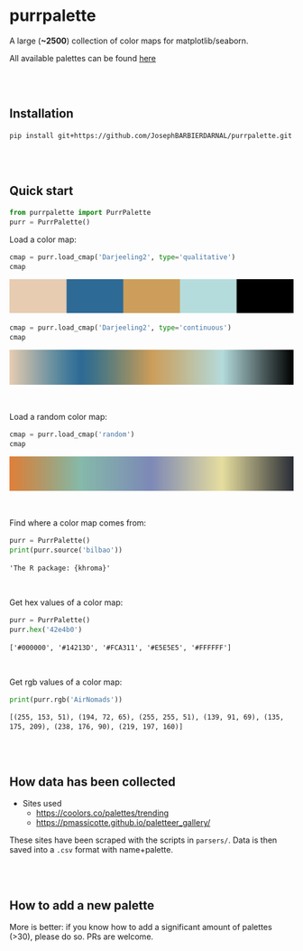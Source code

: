 # purrpalette

A large (**~2500**) collection of color maps for matplotlib/seaborn.

All available palettes can be found [here](https://josephbarbierdarnal.github.io/purrpalette/)

<br><br>

## Installation

```bash
pip install git+https://github.com/JosephBARBIERDARNAL/purrpalette.git
```

<br><br>

## Quick start

```python
from purrpalette import PurrPalette
purr = PurrPalette()
```

Load a color map:

```python
cmap = purr.load_cmap('Darjeeling2', type='qualitative')
cmap
```

![Darjeeling2](images/Darjeeling2-qualitative.png)

```python
cmap = purr.load_cmap('Darjeeling2', type='continuous')
cmap
```

![Darjeeling2](images/Darjeeling2-continuous.png)

<br>

Load a random color map:

```python
cmap = purr.load_cmap('random')
cmap
```

![random](images/random.png)

<br>

Find where a color map comes from:

```python
purr = PurrPalette()
print(purr.source('bilbao'))
```

`'The R package: {khroma}'`

<br>

Get hex values of a color map:

```python
purr = PurrPalette()
purr.hex('42e4b0')
```

`['#000000', '#14213D', '#FCA311', '#E5E5E5', '#FFFFFF']`

<br>

Get rgb values of a color map:

```python
print(purr.rgb('AirNomads'))
```

`[(255, 153, 51),
 (194, 72, 65),
 (255, 255, 51),
 (139, 91, 69),
 (135, 175, 209),
 (238, 176, 90),
 (219, 197, 160)]`

<br><br>

## How data has been collected

- Sites used
   - https://coolors.co/palettes/trending
   - https://pmassicotte.github.io/paletteer_gallery/

These sites have been scraped with the scripts in `parsers/`. Data is then saved into a `.csv` format with name+palette.

<br><br>

## How to add a new palette

More is better: if you know how to add a significant amount of palettes (>30), please do so. PRs are welcome.